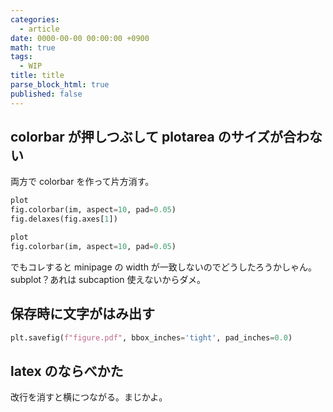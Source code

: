 ```yaml
---
categories:
  - article
date: 0000-00-00 00:00:00 +0900
math: true
tags:
  - WIP
title: title
parse_block_html: true
published: false
---
```


## colorbar が押しつぶして plotarea のサイズが合わない

両方で colorbar を作って片方消す。

```python
plot
fig.colorbar(im, aspect=10, pad=0.05)
fig.delaxes(fig.axes[1])

plot
fig.colorbar(im, aspect=10, pad=0.05)
```

でもコレすると minipage の width が一致しないのでどうしたろうかしゃん。
subplot？あれは subcaption 使えないからダメ。

## 保存時に文字がはみ出す

```python
plt.savefig(f"figure.pdf", bbox_inches='tight', pad_inches=0.0)
```

## latex のならべかた

改行を消すと横につながる。まじかよ。